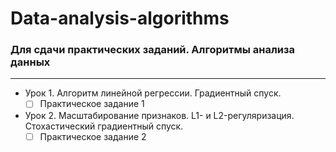 # Data-analysis-algorithms
### Для сдачи практических заданий. Алгоритмы анализа данных
___

- Урок 1. Алгоритм линейной регрессии. Градиентный спуск.
  - [ ] Практическое задание 1

- Урок 2. Масштабирование признаков. L1- и L2-регуляризация. Стохастический градиентный спуск.
  - [ ] Практическое задание 2
